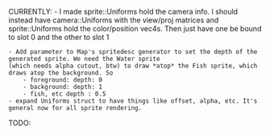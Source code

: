 CURRENTLY:
    - I made sprite::Uniforms hold the camera info. I should instead have camera::Uniforms with the view/proj matrices and sprite::Uniforms hold the color/position vec4s. Then just have one be bound to slot 0 and the other to slot 1


    - Add parameter to Map's spritedesc generator to set the depth of the generated sprite. We need the Water sprite
    (which needs alpha cutout, btw) to draw *atop* the Fish sprite, which draws atop the background. So
        - foreground: depth: 0
        - background: depth: 1
        - fish, etc depth : 0.5
    - expand Uniforms struct to have things like offset, alpha, etc. It's general now for all sprite rendering.

TODO:

